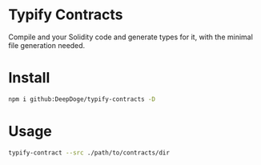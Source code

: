 # Typify Contracts
Compile and your Solidity code and generate types for it, with the minimal file generation needed.

# Install
```bash
npm i github:DeepDoge/typify-contracts -D
```

# Usage
```bash
typify-contract --src ./path/to/contracts/dir
```
